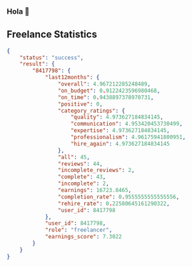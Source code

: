 ### Hola 👋
<!--
I'm a Full-Stack Web Developer, [Visit My Freelancer Profile](https://www.freelancer.com/u/sumonst21) 
-->

<!--
**sumonst21/sumonst21** is a ✨ _special_ ✨ repository because its `README.md` (this file) appears on your GitHub profile.

Here are some ideas to get you started:

- 🔭 I’m currently working on ...
- 🌱 I’m currently learning ...
- 👯 I’m looking to collaborate on ...
- 🤔 I’m looking for help with ...
- 💬 Ask me about ...
- 📫 How to reach me: ...
- 😄 Pronouns: ...
- ⚡ Fun fact: ...
-->
<!--
![Metrics](https://metrics.lecoq.io/sumonst21?template=classic&base.metadata=0&isocalendar=1&languages=1&introduction=1&stars=1&gists=1&lines=1&code=1&isocalendar.duration=half-year&languages.limit=8&languages.sections=most-used&languages.colors=github&languages.threshold=0%25&languages.indepth=false&languages.categories=markup%2C%20programming&languages.recent.categories=markup%2C%20programming&languages.recent.load=300&languages.recent.days=14&introduction.title=true&stars.limit=4&code.lines=12&code.load=100&code.visibility=public&config.timezone=Asia%2FDhaka)

![Metrics](https://metrics.lecoq.io/sumonst21?template=classic&repositories.forks=false&isocalendar=1&languages=1&gists=1&lines=1&isocalendar.duration=half-year&languages.limit=8&languages.sections=most-used&languages.colors=github&languages.threshold=0%25&languages.indepth=false&languages.categories=markup%2C%20programming&languages.recent.categories=markup%2C%20programming&languages.recent.load=300&languages.recent.days=14&config.timezone=Asia%2FDhaka) 
-->

<!--
[![Sumon's GitHub stats](https://github-readme-stats.vercel.app/api?username=sumonst21&count_private=true&include_all_commits=true&show_icons=true)](#)
[![Top Langs](https://github-readme-stats.vercel.app/api/top-langs/?username=sumonst21&layout=compact&hide=tsql&langs_count=8)](#)
---
-->

<!--
> 🔭 [All about my projects and where I’m currently working on](https://www.freelancer.com/u/sumonst21) 

> ⚡ My most commits are private because these are my employers projects
-->

<!--
> Looking for some chip that will trigger some actions in my brain based on its thinking & apply filters to my talks before they are out - Why? I talk too much nonsense
-->

<!--
{ "status": "success", "result": { "8417798": { "entire_history": { "overall": 4.900866299057405, "on_budget": 0.9376142891235845, "on_time": 0.9342599385419516, "positive": 0, "category_ratings": { "quality": 4.894359509988549, "communication": 4.909145841665085, "expertise": 4.914001476212163, "professionalism": 4.900027915686919, "hire_again": 4.886796751734311 }, "all": 263, "reviews": 235, "incomplete_reviews": 26, "complete": 237, "incomplete": 26, "earnings": 44779.88010900001, "completion_rate": 0.9011406844106464, "rehire_rate": 0.23557692307692307, "user_id": 8417798 }, "last3months": { "overall": 4.959864593679687, "on_budget": 0.8996614841992175, "on_time": 1, "positive": 0, "category_ratings": { "quality": 5, "communication": 4.899661484199218, "expertise": 5, "professionalism": 4.899661484199218, "hire_again": 5 }, "all": 6, "reviews": 6, "incomplete_reviews": 0, "complete": 6, "incomplete": 0, "earnings": 1973.32, "completion_rate": 1, "rehire_rate": 0.4, "user_id": 8417798 }, "last12months": { "overall": 4.967212285248489, "on_budget": 0.9122423596980468, "on_time": 0.9438897378970731, "positive": 0, "category_ratings": { "quality": 4.973627184834145, "communication": 4.953420453730499, "expertise": 4.973627184834145, "professionalism": 4.96175941800951, "hire_again": 4.973627184834145 }, "all": 45, "reviews": 44, "incomplete_reviews": 2, "complete": 43, "incomplete": 2, "earnings": 16723.8465, "completion_rate": 0.9555555555555556, "rehire_rate": 0.22580645161290322, "user_id": 8417798 }, "user_id": 8417798, "role": "freelancer", "earnings_score": 7.3022 } }, "request_id": "bae97df307c2a814d9ec3bfb7310e423" }
-->

## Freelance Statistics
```json
{
    "status": "success",
    "result": {
        "8417798": {
            "last12months": {
                "overall": 4.967212285248489,
                "on_budget": 0.9122423596980468,
                "on_time": 0.9438897378970731,
                "positive": 0,
                "category_ratings": {
                    "quality": 4.973627184834145,
                    "communication": 4.953420453730499,
                    "expertise": 4.973627184834145,
                    "professionalism": 4.96175941800951,
                    "hire_again": 4.973627184834145
                },
                "all": 45,
                "reviews": 44,
                "incomplete_reviews": 2,
                "complete": 43,
                "incomplete": 2,
                "earnings": 16723.8465,
                "completion_rate": 0.9555555555555556,
                "rehire_rate": 0.22580645161290322,
                "user_id": 8417798
            },
            "user_id": 8417798,
            "role": "freelancer",
            "earnings_score": 7.3022
        }
    }
}
```
